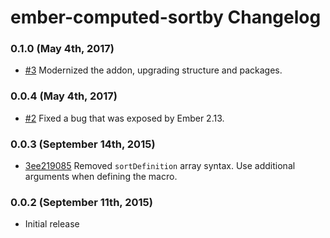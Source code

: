 # ember-computed-sortby Changelog

### 0.1.0 (May 4th, 2017)

- [#3](https://github.com/workmanw/ember-computed-sortby/pull/3) Modernized the addon, upgrading structure and packages.

### 0.0.4 (May 4th, 2017)

- [#2](https://github.com/workmanw/ember-computed-sortby/pull/2) Fixed a bug that was exposed by Ember 2.13.

### 0.0.3 (September 14th, 2015)

- [3ee219085](https://github.com/workmanw/ember-computed-sortby/commit/3ee219085) Removed `sortDefinition` array syntax. Use additional arguments when defining the macro.

### 0.0.2 (September 11th, 2015)

- Initial release
